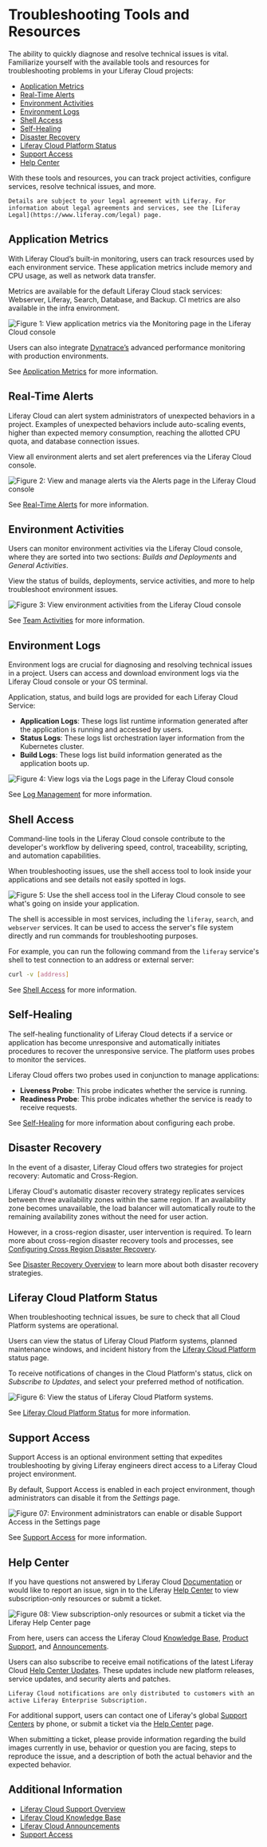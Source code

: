 # Troubleshooting Tools and Resources

The ability to quickly diagnose and resolve technical issues is vital. Familiarize yourself with the available tools and resources for troubleshooting problems in your Liferay Cloud projects:

* [Application Metrics](#application-metrics)
* [Real-Time Alerts](#real-time-alerts)
* [Environment Activities](#environment-activities)
* [Environment Logs](#environment-service-logs)
* [Shell Access](#shell-access)
* [Self-Healing](#self-healing)
* [Disaster Recovery](#disaster-recovery)
* [Liferay Cloud Platform Status](#liferay-cloud-platform-status)
* [Support Access](#support-access)
* [Help Center](#help-center)

With these tools and resources, you can track project activities, configure services, resolve technical issues, and more.

```{note}
Details are subject to your legal agreement with Liferay. For information about legal agreements and services, see the [Liferay Legal](https://www.liferay.com/legal) page.
```

## Application Metrics

With Liferay Cloud’s built-in monitoring, users can track resources used by each environment service. These application metrics include memory and CPU usage, as well as network data transfer.

Metrics are available for the default Liferay Cloud stack services: Webserver, Liferay, Search, Database, and Backup. CI metrics are also available in the infra environment.

![Figure 1: View application metrics via the Monitoring page in the Liferay Cloud console](./troubleshooting-tools-and-resources/images/01.png)

Users can also integrate [Dynatrace’s](../manage-and-optimize/application-metrics.md#advanced-application-metrics-production-only) advanced performance monitoring with production environments.

See [Application Metrics](../manage-and-optimize/application-metrics.md) for more information.

## Real-Time Alerts

Liferay Cloud can alert system administrators of unexpected behaviors in a project. Examples of unexpected behaviors include auto-scaling events, higher than expected memory consumption, reaching the allotted CPU quota, and database connection issues.

View all environment alerts and set alert preferences via the Liferay Cloud console.

![Figure 2: View and manage alerts via the Alerts page in the Liferay Cloud console](./troubleshooting-tools-and-resources/images/02.png)

See [Real-Time Alerts](../manage-and-optimize/real-time-alerts.md) for more information.

## Environment Activities

Users can monitor environment activities via the Liferay Cloud console, where they are sorted into two sections: *Builds and Deployments* and *General Activities*.

View the status of builds, deployments, service activities, and more to help troubleshoot environment issues.

![Figure 3: View environment activities from the Liferay Cloud console](./troubleshooting-tools-and-resources/images/03.png)

See [Team Activities](../manage-and-optimize/team-activities.md) for more information.

## Environment Logs

Environment logs are crucial for diagnosing and resolving technical issues in a project. Users can access and download environment logs via the Liferay Cloud console or your OS terminal.

Application, status, and build logs are provided for each Liferay Cloud Service:

* **Application Logs**: These logs list runtime information generated after the application is running and accessed by users.
* **Status Logs**: These logs list orchestration layer information from the Kubernetes cluster.
* **Build Logs**: These logs list build information generated as the application boots up.

![Figure 4: View logs via the Logs page in the Liferay Cloud console](./troubleshooting-tools-and-resources/images/04.png)

See [Log Management](./reading-dxp-cloud-service-logs.md) for more information.

## Shell Access

Command-line tools in the Liferay Cloud console contribute to the developer's workflow by delivering speed, control, traceability, scripting, and automation capabilities.

When troubleshooting issues, use the shell access tool to look inside your applications and see details not easily spotted in logs.

![Figure 5: Use the shell access tool in the Liferay Cloud console to see what's going on inside your application.](./troubleshooting-tools-and-resources/images/05.png)

The shell is accessible in most services, including the `liferay`, `search`, and `webserver` services. It can be used to access the server's file system directly and run commands for troubleshooting purposes.

For example, you can run the following command from the `liferay` service's shell to test connection to an address or external server:

```bash
curl -v [address]
```

See [Shell Access](./shell-access.md) for more information.

## Self-Healing

The self-healing functionality of Liferay Cloud detects if a service or application has become unresponsive and automatically initiates procedures to recover the unresponsive service. The platform uses probes to monitor the services.

Liferay Cloud offers two probes used in conjunction to manage applications:

* **Liveness Probe**: This probe indicates whether the service is running.
* **Readiness Probe**: This probe indicates whether the service is ready to receive requests.

See [Self-Healing](./self-healing.md) for more information about configuring each probe.

## Disaster Recovery

In the event of a disaster, Liferay Cloud offers two strategies for project recovery: Automatic and Cross-Region.

Liferay Cloud's automatic disaster recovery strategy replicates services between three availability zones within the same region. If an availability zone becomes unavailable, the load balancer will automatically route to the remaining availability zones without the need for user action.

However, in a cross-region disaster, user intervention is required. To learn more about cross-region disaster recovery tools and processes, see [Configuring Cross Region Disaster Recovery](./configuring-cross-region-disaster-recovery.md).

See [Disaster Recovery Overview](./disaster-recovery-overview.md) to learn more about both disaster recovery strategies.

## Liferay Cloud Platform Status

When troubleshooting technical issues, be sure to check that all Cloud Platform systems are operational.

Users can view the status of Liferay Cloud Platform systems, planned maintenance windows, and incident history from the [Liferay Cloud Platform](https://status.liferay.cloud/) status page.

To receive notifications of changes in the Cloud Platform's status, click on *Subscribe to Updates*, and select your preferred method of notification.

![Figure 6: View the status of Liferay Cloud Platform systems.](./troubleshooting-tools-and-resources/images/06.png)

See [Liferay Cloud Platform Status](./liferay-cloud-platform-status) for more information.

## Support Access

Support Access is an optional environment setting that expedites troubleshooting by giving Liferay engineers direct access to a Liferay Cloud project environment.

By default, Support Access is enabled in each project environment, though administrators can disable it from the *Settings* page.

![Figure 07: Environment administrators can enable or disable Support Access in the Settings page](./troubleshooting-tools-and-resources/images/07.png)

See [Support Access](./support-access.md) for more information.

## Help Center

If you have questions not answered by Liferay Cloud [Documentation](https://learn.liferay.com/dxp-cloud-latest/) or would like to report an issue, sign in to the Liferay [Help Center](https://help.liferay.com/) to view subscription-only resources or submit a ticket.

![Figure 08: View subscription-only resources or submit a ticket via the Liferay Help Center page](./troubleshooting-tools-and-resources/images/08.png)

From here, users can access the Liferay Cloud [Knowledge Base](https://help.liferay.com/hc/en-us/categories/360001132872), [Product Support](https://help.liferay.com/hc/en-us/articles/360030208451-DXP-Cloud-Support-Overview), and [Announcements](https://help.liferay.com/hc/en-us/categories/360001192512).

Users can also subscribe to receive email notifications of the latest Liferay Cloud [Help Center Updates](https://www.liferay.com/web/l/subscribe-to-liferay-dxp-cloud-updates). These updates include new platform releases, service updates, and security alerts and patches.

```{note}
Liferay Cloud notifications are only distributed to customers with an active Liferay Enterprise Subscription.
```

For additional support, users can contact one of Liferay's global [Support Centers](https://help.liferay.com/hc/en-us/articles/360017784212?_ga=2.254167624.1908736764.1562000563-1350017715.1560788053) by phone, or submit a ticket via the [Help Center](https://help.liferay.com/) page.

When submitting a ticket, please provide information regarding the build images currently in use, behavior or question you are facing, steps to reproduce the issue, and a description of both the actual behavior and the expected behavior.

## Additional Information

* [Liferay Cloud Support Overview](https://help.liferay.com/hc/en-us/articles/360030208451-DXP-Cloud-Support-Overview)
* [Liferay Cloud Knowledge Base](https://help.liferay.com/hc/en-us/categories/360001132872)
* [Liferay Cloud Announcements](https://help.liferay.com/hc/en-us/categories/360001192512)
* [Support Access](./support-access.md)
